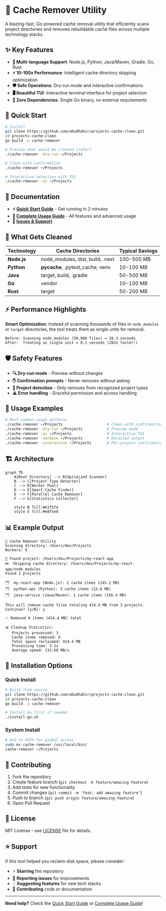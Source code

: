 # 🧹 Cache Remover Utility

A blazing-fast, Go-powered cache removal utility that efficiently scans project directories and removes rebuildable cache files across multiple technology stacks.

## ✨ Key Features

- **🚀 Multi-language Support**: Node.js, Python, Java/Maven, Gradle, Go, Rust
- **⚡ 10-100x Performance**: Intelligent cache directory skipping optimization
- **🛡️ Safe Operations**: Dry-run mode and interactive confirmations
- **🖥️ Beautiful TUI**: Interactive terminal interface for project selection
- **💾 Zero Dependencies**: Single Go binary, no external requirements

## 🚀 Quick Start

```bash
# Install
git clone https://github.com/abudhahir/projects-cache-clean.git
cd projects-cache-clean
go build -o cache-remover

# Preview what would be cleaned (safe!)
./cache-remover -dry-run ~/Projects

# Clean with confirmation
./cache-remover ~/Projects

# Interactive selection with TUI
./cache-remover -ui ~/Projects
```

## 📖 Documentation

- **⚡ [Quick Start Guide](QUICKSTART.md)** - Get running in 2 minutes
- **📖 [Complete Usage Guide](USAGE.md)** - All features and advanced usage
- **🐛 [Issues & Support](https://github.com/abudhahir/projects-cache-clean/issues)**

## 🎯 What Gets Cleaned

| Technology | Cache Directories | Typical Savings |
|------------|-------------------|-----------------|
| **Node.js** | node_modules, dist, build, .next | 100-500 MB |
| **Python** | __pycache__, .pytest_cache, venv | 10-100 MB |
| **Java** | target, build, .gradle | 50-500 MB |
| **Go** | vendor | 10-100 MB |
| **Rust** | target | 50-200 MB |

## ⚡ Performance Highlights

**Smart Optimization**: Instead of scanning thousands of files in `node_modules` or `target` directories, the tool treats them as single units for removal.

```
Before: Scanning node_modules (50,000 files) = 28.3 seconds
After:  Treating as single unit = 0.1 seconds (283x faster!)
```

## 🛡️ Safety Features

- **🔍 Dry-run mode** - Preview without changes
- **✋ Confirmation prompts** - Never removes without asking
- **🎯 Project detection** - Only removes from recognized project types
- **⚠️ Error handling** - Graceful permission and access handling

## 💨 Usage Examples

```bash
# Most common usage patterns
./cache-remover ~/Projects                    # Clean with confirmation
./cache-remover -dry-run ~/Projects           # Preview mode
./cache-remover -ui ~/Projects                # Interactive TUI
./cache-remover -verbose ~/Projects           # Detailed output
./cache-remover -interactive ~/Projects       # Per-project confirmation
```

## 🏗️ Architecture

```mermaid
graph TD
    A[Root Directory] --> B[Optimized Scanner]
    B --> C[Project Type Detector]
    C --> D[Worker Pool]
    D --> E[Smart Cache Finder]
    E --> F[Parallel Cache Remover]
    F --> G[Statistics Collector]
    
    style B fill:#e1f5fe
    style E fill:#e8f5e8
```

## 📊 Example Output

```
🧹 Cache Remover Utility
Scanning directory: /Users/dev/Projects
Workers: 8

📁 Found project: /Users/dev/Projects/my-react-app
⏭️  Skipping cache directory: /Users/dev/Projects/my-react-app/node_modules
Found 3 projects

🗂️  my-react-app (Node.js): 2 cache items (245.2 MB)
🗂️  python-api (Python): 3 cache items (12.8 MB)
🗂️  java-service (Java/Maven): 1 cache items (156.4 MB)

This will remove cache files totaling 414.4 MB from 3 projects.
Continue? [y/N]: y

✅ Removed 6 items (414.4 MB) total

📊 Cleanup Statistics:
   Projects processed: 3
   Cache items removed: 6
   Total space reclaimed: 414.4 MB
   Processing time: 3.1s
   Average speed: 133.68 MB/s
```

## 🔧 Installation Options

### Quick Install
```bash
# Build from source
git clone https://github.com/abudhahir/projects-cache-clean.git
cd projects-cache-clean
go build -o cache-remover

# Install Go first if needed
./install-go.sh
```

### System Install
```bash
# Add to PATH for global access
sudo mv cache-remover /usr/local/bin/
cache-remover ~/Projects
```

## 🤝 Contributing

1. Fork the repository
2. Create feature branch (`git checkout -b feature/amazing-feature`)
3. Add tests for new functionality
4. Commit changes (`git commit -m 'feat: add amazing feature'`)
5. Push to branch (`git push origin feature/amazing-feature`)
6. Open Pull Request

## 📄 License

MIT License - see [LICENSE](LICENSE) file for details.

## ⭐ Support

If this tool helped you reclaim disk space, please consider:
- ⭐ **Starring** the repository
- 🐛 **Reporting issues** for improvements
- 💡 **Suggesting features** for new tech stacks
- 🤝 **Contributing** code or documentation

---

**Need help?** Check the [Quick Start Guide](QUICKSTART.md) or [Complete Usage Guide](USAGE.md)!